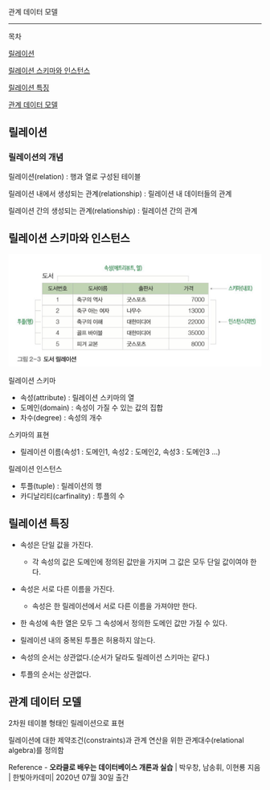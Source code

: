 관계 데이터 모델

---

목차

[릴레이션](#릴레이션)

[릴레이션 스키마와 인스턴스](#릴레이션-스키마와-인스턴스)

[릴레이션 특징](#릴레이션-특징)

[관계 데이터 모델](#관계-데이터-모델)

## 릴레이션

### 릴레이션의 개념

릴레이션(relation) : 행과 열로 구성된 테이블

릴레이션 내에서 생성되는 관계(relationship) : 릴레이션 내 데이터들의 관계

릴레이션 간의 생성되는 관계(relationship) : 릴레이션 간의 관계

## 릴레이션 스키마와 인스턴스

![image-20210929145647345](../images/image-20210929145647345.png)

릴레이션 스키마

- 속성(attribute) : 릴레이션 스키마의 열
- 도메인(domain) : 속성이 가질 수 있는 값의 집합
- 차수(degree) : 속성의 개수

스키마의 표현

- 릴레이션 이름(속성1 : 도메인1, 속성2 : 도메인2, 속성3 : 도메인3 ...)

릴레이션 인스턴스

- 투플(tuple) : 릴레이션의 행
- 카디날리티(carfinality) : 투플의 수



## 릴레이션 특징

- 속성은 단일 값을 가진다.
	- 각 속성의 값은 도메인에 정의된 값만을 가지며 그 값은 모두 단일 값이여야 한다.

- 속성은 서로 다른 이름을 가진다.
	- 속성은 한 릴레이션에서 서로 다른 이름을 가져야만 한다.

- 한 속성에 속한 열은 모두 그 속성에서 정의한 도메인 값만 가질 수 있다.
- 릴레이션 내의 중복된 투플은 허용하지 않는다.
- 속성의 순서는 상관없다.(순서가 달라도 릴레이션 스키마는 같다.)
- 투플의 순서는 상관없다.



## 관계 데이터 모델

2차원 테이블 형태인 릴레이션으로 표현

릴레이션에 대한 제약조건(constraints)과 관계 연산을 위한 관계대수(relational algebra)를 정의함



Reference - **오라클로 배우는** **데이터베이스 개론과 실습** | 박우창, 남송휘, 이현룡 지음 | 한빛아카데미| 2020년 07월 30일 출간